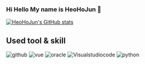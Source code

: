 ### Hi Hello My name is HeoHoJun 👋


[![HeoHoJun's GitHub stats](https://github-readme-stats.vercel.app/api?username=HeoHoJun&show_icons=true)](https://github.com/HeoHojun/github-readme-stats)

<h2>Used tool & skill</h2>

![github](https://img.shields.io/badge/GitHub-100000?style=for-the-badge&logo=github&logoColor=white) ![vue](https://img.shields.io/badge/Vue.js-35495E?style=for-the-badge&logo=vue.js&logoColor=4FC08D) ![oracle](https://img.shields.io/badge/Oracle-F80000?style=for-the-badge&logo=Oracle&logoColor=white) ![Visualstudiocode](https://img.shields.io/badge/Visual_Studio_Code-0078D4?style=for-the-badge&logo=visual%20studio%20code&logoColor=white) ![python](https://img.shields.io/badge/python-red?style=for-the-badge&logo=python&logoColor=white)
